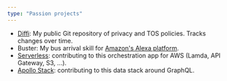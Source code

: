 ```yaml
---
type: "Passion projects"
---
```


* [Diffi](https://github.com/weitzman/diffi): My public Git repository of privacy and TOS policies. Tracks changes over time.
* Buster: My bus arrival skill for [Amazon's Alexa platform](https://developer.amazon.com/public/solutions/alexa).
* [Serverless](http://www.serverless.com): contributing to this orchestration app for AWS (Lamda, API Gateway, S3, ...).
* [Apollo Stack](https://medium.com/apollo-stack): contributing to this data stack around GraphQL.
